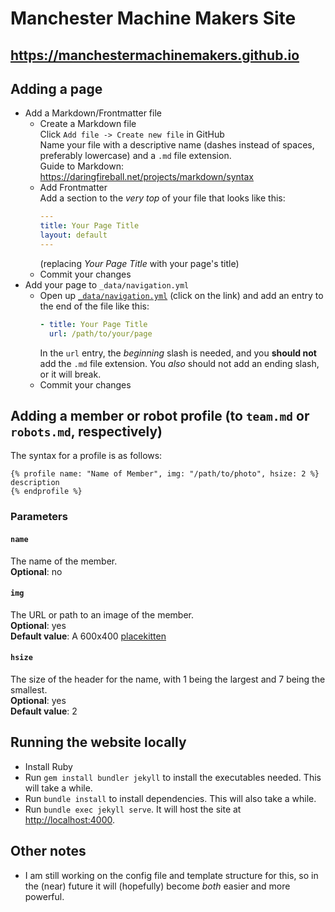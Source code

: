 # Manchester Machine Makers Site
## <https://manchestermachinemakers.github.io>
## Adding a page
- Add a Markdown/Frontmatter file
  * Create a Markdown file \
    Click `Add file -> Create new file` in GitHub \
    Name your file with a descriptive name (dashes instead of spaces, preferably lowercase) and a `.md` file extension. \
    Guide to Markdown: <https://daringfireball.net/projects/markdown/syntax>
  * Add Frontmatter \
    Add a section to the _very top_ of your file that looks like this:
    ```yaml
    ---
    title: Your Page Title
    layout: default
    ---
    ```
    (replacing _Your Page Title_ with your page's title)
  * Commit your changes
- Add your page to `_data/navigation.yml`
  * Open up [`_data/navigation.yml`](_data/navigation.yml) (click on the link) and add an entry to the end of the file like this:
    ```yaml
    - title: Your Page Title
      url: /path/to/your/page
    ```
    In the `url` entry, the _beginning_ slash is needed, and you **should not** add the `.md` file extension. You _also_ should not add an ending slash, or it will break.
  * Commit your changes

## Adding a member or robot profile (to `team.md` or `robots.md`, respectively)
The syntax for a profile is as follows:
```liquid
{% profile name: "Name of Member", img: "/path/to/photo", hsize: 2 %}
description
{% endprofile %}
```
### Parameters
#### `name`
The name of the member. \
**Optional**: no
#### `img`
The URL or path to an image of the member. \
**Optional**: yes \
**Default value**: A 600x400 [placekitten](http://placekitten.com)
#### `hsize`
The size of the header for the name, with 1 being the largest and 7 being the smallest. \
**Optional**: yes \
**Default value**: 2

## Running the website locally
- Install Ruby
- Run `gem install bundler jekyll` to install the executables needed. This will take a while.
- Run `bundle install` to install dependencies. This will also take a while.
- Run `bundle exec jekyll serve`. It will host the site at <http://localhost:4000>.

## Other notes
- I am still working on the config file and template structure for this, so in the (near) future it will (hopefully) become _both_ easier and more powerful.